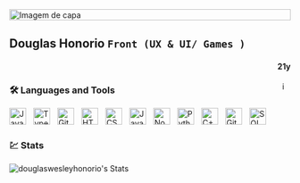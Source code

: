<a href="https://github.com/douglaswesleyhonorio">
  <img src="https://github.com/JoshuaThadi/JoshuaThadi/blob/main/fallout.gif" alt="Imagem de capa"  style="width:100%;height:20"/>
</a>

## Douglas Honorio  **`Front (UX & UI/ Games )`** 
<h4 align="right" height="100"> 21y </h4>
<img                                       
align="right"
width="15"    
height="15" 
alt="image" 
src="https://github.com/user-attachments/assets/bcaf752c-029f-469a-9b25-83f7fc51f1a4"
/>                                                                       








### 🛠️ Languages and Tools

<img 
  align="left"
  title="java"
  alt="Java"
  width="30px"
  style="padding-right:10px;"
  src="https://cdn.jsdelivr.net/gh/devicons/devicon/icons/java/java-original.svg"
  />
<img 
  align="left" 
  title="TypeScript"
  alt="TypeScript" width="30px" 
  style="padding-right:10px;" 
  src="https://cdn.jsdelivr.net/gh/devicons/devicon/icons/typescript/typescript-plain.svg"
  />
<img 
  align="left" 
  title="Git"
  alt="Git" width="30px" 
  style="padding-right:10px;" 
  src="https://cdn.jsdelivr.net/gh/devicons/devicon/icons/git/git-original.svg" 
  />
  
<img 
  align="left" 
  title="HTML"
  alt="HTML" width="30px" 
  style="padding-right:10px;" 
  src="https://cdn.jsdelivr.net/gh/devicons/devicon/icons/html5/html5-plain.svg" 
  />
<img 
  align="left"
  title="CSS"
  alt="CSS" 
  width="30px" 
  style="padding-right:10px;" 
  src="https://cdn.jsdelivr.net/gh/devicons/devicon/icons/css3/css3-plain.svg" 
  />
<img 
  align="left" 
  title="JavaScript"
  alt="JavaScript" 
  width="30px" 
  style="padding-right:10px;" 
  src="https://cdn.jsdelivr.net/gh/devicons/devicon/icons/javascript/javascript-plain.svg" 
  />
<img 
  align="left" 
  title="NodeJS"
  alt="NodeJS" 
  width="30px" 
  style="padding-right:10px;" 
  src="https://cdn.jsdelivr.net/gh/devicons/devicon/icons/nodejs/nodejs-original.svg" 
  />
<img 
  align="left" 
  title="Python"
  alt="Python"
  width="30px" 
  style="padding-right:10px;" 
  src="https://cdn.jsdelivr.net/gh/devicons/devicon/icons/python/python-plain.svg" />
<img 
  align="left" 
  title="C++"
  alt="C++" 
  width="30px" 
  style="padding-right:10px;" 
  src="https://cdn.jsdelivr.net/gh/devicons/devicon/icons/cplusplus/cplusplus-line.svg" 
  />
<img 
  align="left"
  title="Github"
  alt="GitHub" 
  width="30px" 
  style="padding-right:10px;" 
  src="https://cdn.jsdelivr.net/gh/devicons/devicon/icons/github/github-original.svg" 
  />
<img 
  align="left"
  title="SQL"
  alt="SQL" 
  width="30px" 
  style="padding-right:10px;" 
  src="https://cdn.jsdelivr.net/gh/devicons/devicon@latest/icons/sqldeveloper/sqldeveloper-original.svg" 
  />
<br />

#
### 💹 Stats

![douglaswesleyhonorio's Stats](https://github-readme-stats.vercel.app/api?username=douglaswesleyhonorio&theme=vue-dark&show_icons=true&hide_border=true&count_private=true&locale=pt-br)
#

